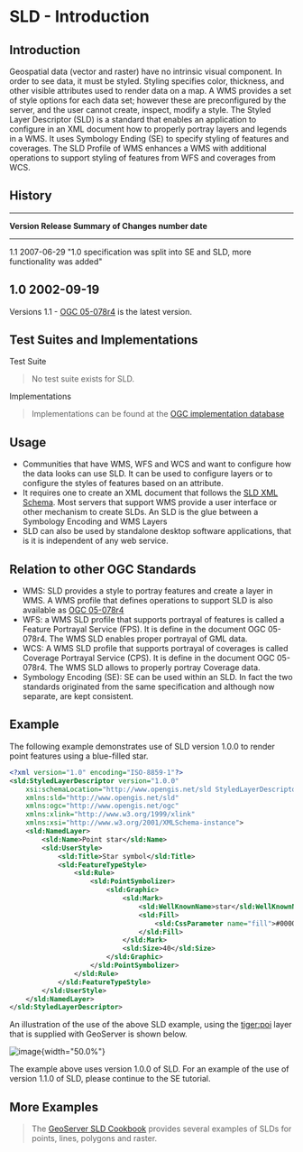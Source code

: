 # SLD - Introduction

## Introduction

Geospatial data (vector and raster) have no intrinsic visual component.
In order to see data, it must be styled. Styling specifies color,
thickness, and other visible attributes used to render data on a map. A
WMS provides a set of style options for each data set; however these are
preconfigured by the server, and the user cannot create, inspect, modify
a style. The Styled Layer Descriptor (SLD) is a standard that enables an
application to configure in an XML document how to properly portray
layers and legends in a WMS. It uses Symbology Ending (SE) to specify
styling of features and coverages. The SLD Profile of WMS enhances a WMS
with additional operations to support styling of features from WFS and
coverages from WCS.

## History

  -------------------------------------------------------------------------
  **Version   **Release      **Summary of Changes**
  number**    date**         
  ----------- -------------- ----------------------------------------------
  1.1         2007-06-29     \"1.0 specification was split into SE and SLD,
                             more functionality was added\"

  1.0         2002-09-19     
  -------------------------------------------------------------------------

Versions 1.1 - [OGC
05-078r4](http://portal.opengeospatial.org/files/?artifact_id=22364) is
the latest version.

## Test Suites and Implementations

Test Suite

> No test suite exists for SLD.

Implementations

> Implementations can be found at the [OGC implementation
> database](http://www.opengeospatial.org/resource/products/byspec)

## Usage

-   Communities that have WMS, WFS and WCS and want to configure how the
    data looks can use SLD. It can be used to configure layers or to
    configure the styles of features based on an attribute.
-   It requires one to create an XML document that follows the [SLD XML
    Schema](http://schemas.opengis.net/sld/1.1/). Most servers that
    support WMS provide a user interface or other mechanism to create
    SLDs. An SLD is the glue between a Symbology Encoding and WMS Layers
-   SLD can also be used by standalone desktop software applications,
    that is it is independent of any web service.

## Relation to other OGC Standards

-   WMS: SLD provides a style to portray features and create a layer in
    WMS. A WMS profile that defines operations to support SLD is also
    available as [OGC
    05-078r4](Shttp://portal.opengeospatial.org/files/?artifact_id=22364)
-   WFS: a WMS SLD profile that supports portrayal of features is called
    a Feature Portrayal Service (FPS). It is define in the document OGC
    05-078r4. The WMS SLD enables proper portrayal of GML data.
-   WCS: A WMS SLD profile that supports portrayal of coverages is
    called Coverage Portrayal Service (CPS). It is define in the
    document OGC 05-078r4. The WMS SLD allows to properly portray
    Coverage data.
-   Symbology Encoding (SE): SE can be used within an SLD. In fact the
    two standards originated from the same specification and although
    now separate, are kept consistent.

## Example

The following example demonstrates use of SLD version 1.0.0 to render
point features using a blue-filled star.

``` xml
<?xml version="1.0" encoding="ISO-8859-1"?>
<sld:StyledLayerDescriptor version="1.0.0"
    xsi:schemaLocation="http://www.opengis.net/sld StyledLayerDescriptor.xsd"
    xmlns:sld="http://www.opengis.net/sld"
    xmlns:ogc="http://www.opengis.net/ogc"
    xmlns:xlink="http://www.w3.org/1999/xlink"
    xmlns:xsi="http://www.w3.org/2001/XMLSchema-instance">
    <sld:NamedLayer>
        <sld:Name>Point star</sld:Name>
        <sld:UserStyle>
            <sld:Title>Star symbol</sld:Title>
            <sld:FeatureTypeStyle>
                <sld:Rule>
                    <sld:PointSymbolizer>
                        <sld:Graphic>
                            <sld:Mark>
                                <sld:WellKnownName>star</sld:WellKnownName>
                                <sld:Fill>
                                    <sld:CssParameter name="fill">#0000FF</sld:CssParameter>
                                </sld:Fill>
                            </sld:Mark>
                            <sld:Size>40</sld:Size>
                        </sld:Graphic>
                    </sld:PointSymbolizer>
                </sld:Rule>
            </sld:FeatureTypeStyle>
        </sld:UserStyle>
    </sld:NamedLayer>
</sld:StyledLayerDescriptor>
```

An illustration of the use of the above SLD example, using the
[tiger:poi](http://localhost:8080/geoserver/tiger/wms?service=WMS&version=1.3.0&request=GetMap&layers=tiger:poi&styles=test_se_100&bbox=40.70754683896324,-74.0118315772888,40.719885123828675,-74.00153046439813&width=641&height=668&srs=EPSG:4326&format=application/openlayers)
layer that is supplied with GeoServer is shown below.

![image](../img/sld-point-star.png){width="50.0%"}

The example above uses version 1.0.0 of SLD. For an example of the use
of version 1.1.0 of SLD, please continue to the SE tutorial.

## More Examples

> The [GeoServer SLD
> Cookbook](http://docs.geoserver.org/stable/en/user/styling/sld-cookbook/index.html)
> provides several examples of SLDs for points, lines, polygons and
> raster.
